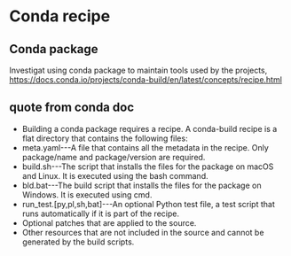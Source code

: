 # Conda recipe 

## Conda package
Investigat using conda package to maintain tools used by the projects,
https://docs.conda.io/projects/conda-build/en/latest/concepts/recipe.html

## quote from conda doc
- Building a conda package requires a recipe. A conda-build recipe is a flat directory that contains the following files:
- meta.yaml---A file that contains all the metadata in the recipe. Only package/name and package/version are required.
- build.sh---The script that installs the files for the package on macOS and Linux. It is executed using the bash command.
- bld.bat---The build script that installs the files for the package on Windows. It is executed using cmd.
- run_test.[py,pl,sh,bat]---An optional Python test file, a test script that runs automatically if it is part of the recipe.
- Optional patches that are applied to the source.
- Other resources that are not included in the source and cannot be generated by the build scripts. 

